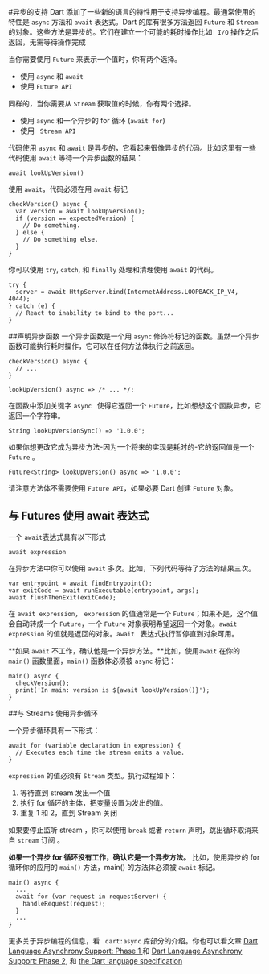#异步的支持
Dart 添加了一些新的语言的特性用于支持异步编程。最通常使用的特性是 `async` 方法和 `await` 表达式。Dart 的库有很多方法返回 `Future` 和 `Stream` 的对象。这些方法是异步的。它们在建立一个可能的耗时操作比如 ` I/O` 操作之后返回，无需等待操作完成

当你需要使用 `Future` 来表示一个值时，你有两个选择。  

- 使用 `async` 和 `await`
- 使用 `Future API`
  
同样的，当你需要从 `Stream` 获取值的时候，你有两个选择。  

- 使用 `async` 和一个异步的 for 循环 (`await for`)
- 使用 ` Stream API`

代码使用 `async` 和 `await` 是异步的，它看起来很像异步的代码。比如这里有一些代码使用 `await` 等待一个异步函数的结果：  

`await lookUpVersion()`  

使用 `await`，代码必须在用 `await` 标记

```
checkVersion() async {
  var version = await lookUpVersion();
  if (version == expectedVersion) {
    // Do something.
  } else {
    // Do something else.
  }
}
```

你可以使用 `try`, `catch`, 和 `finally` 处理和清理使用 `await` 的代码。

```
try {
  server = await HttpServer.bind(InternetAddress.LOOPBACK_IP_V4, 4044);
} catch (e) {
  // React to inability to bind to the port...
}
```

##声明异步函数
一个异步函数是一个用 `async` 修饰符标记的函数。虽然一个异步函数可能执行耗时操作，它可以在任何方法体执行之前返回。

```
checkVersion() async {
  // ...
}

lookUpVersion() async => /* ... */;

```

在函数中添加关键字 `async ` 使得它返回一个 `Future`，比如想想这个函数异步，它返回一个字符串。  

`String lookUpVersionSync() => '1.0.0';`  

如果你想更改它成为异步方法-因为一个将来的实现是耗时的-它的返回值是一个 `Future` 。

`Future<String> lookUpVersion() async => '1.0.0';`

请注意方法体不需要使用 `Future API`，如果必要 Dart 创建 `Future` 对象。

## 与 Futures 使用 await 表达式

一个 `await`表达式具有以下形式

`await expression`

在异步方法中你可以使用 `await` 多次。比如，下列代码等待了方法的结果三次。

```
var entrypoint = await findEntrypoint();
var exitCode = await runExecutable(entrypoint, args);
await flushThenExit(exitCode);
```

在 `await expression`， `expression` 的值通常是一个 `Future`；如果不是，这个值会自动转成一个 `Future`，一个 `Future` 对象表明希望返回一个对象。`await expression` 的值就是返回的对象。`await ` 表达式执行暂停直到对象可用。

**如果 `await` 不工作，确认他是一个异步方法。**比如，使用`await` 在你的 `main()` 函数里面，`main()` 函数体必须被 `async` 标记：

```
main() async {
  checkVersion();
  print('In main: version is ${await lookUpVersion()}');
}
``` 

##与 Streams 使用异步循环

一个异步循环具有一下形式：

```
await for (variable declaration in expression) {
  // Executes each time the stream emits a value.
}
```  

`expression` 的值必须有 `Stream` 类型。执行过程如下：  

1. 等待直到 stream 发出一个值
2. 执行 for 循环的主体，把变量设置为发出的值。
3. 重复 1 和 2，直到 Stream 关闭


如果要停止监听 stream ，你可以使用 `break` 或者 `return` 声明，跳出循环取消来自 `stream` 订阅 。

**如果一个异步 for 循环没有工作，确认它是一个异步方法。** 比如，使用异步的 for 循环你的应用的 `main()` 方法，main() 的方法体必须被 `await` 标记。

```
main() async {
  ...
  await for (var request in requestServer) {
    handleRequest(request);
  }
  ...
}
```    

更多关于异步编程的信息，看 ` dart:async` 库部分的介绍。你也可以看文章 [Dart Language Asynchrony Support: Phase 1 ](https://www.dartlang.org/articles/await-async/)和 [Dart Language Asynchrony Support: Phase 2](https://www.dartlang.org/articles/beyond-async/), 和 [the Dart language specification](https://www.dartlang.org/docs/spec/)  






